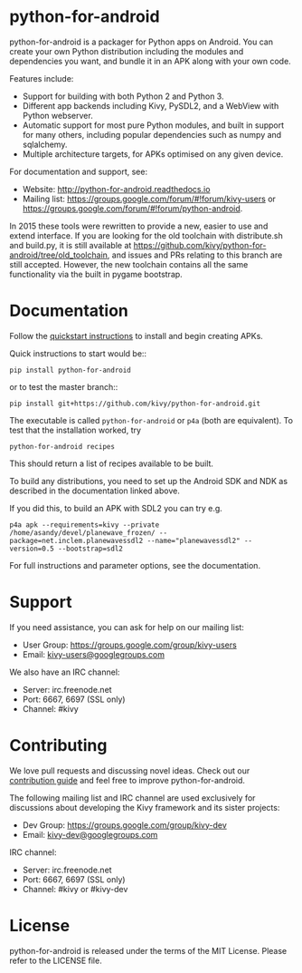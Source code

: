 # python-for-android

python-for-android is a packager for Python apps on Android. You can
create your own Python distribution including the modules and
dependencies you want, and bundle it in an APK along with your own
code.

Features include:

- Support for building with both Python 2 and Python 3.
- Different app backends including Kivy, PySDL2, and a WebView with
  Python webserver.
- Automatic support for most pure Python modules, and built in support
  for many others, including popular dependencies such as numpy and
  sqlalchemy.
- Multiple architecture targets, for APKs optimised on any given device.

For documentation and support, see:

- Website: http://python-for-android.readthedocs.io
- Mailing list: https://groups.google.com/forum/#!forum/kivy-users or
  https://groups.google.com/forum/#!forum/python-android.

In 2015 these tools were rewritten to provide a new, easier to use and
extend interface. If you are looking for the old toolchain with
distribute.sh and build.py, it is still available at
https://github.com/kivy/python-for-android/tree/old_toolchain, and
issues and PRs relating to this branch are still accepted. However,
the new toolchain contains all the same functionality via the built in
pygame bootstrap.

# Documentation

Follow the
[quickstart instructions](https://python-for-android.readthedocs.org/en/latest/quickstart/)
to install and begin creating APKs.

Quick instructions to start would be::

    pip install python-for-android

or to test the master branch::

    pip install git+https://github.com/kivy/python-for-android.git

The executable is called `python-for-android` or `p4a` (both are
equivalent). To test that the installation worked, try

    python-for-android recipes

This should return a list of recipes available to be built.

To build any distributions, you need to set up the Android SDK and NDK
as described in the documentation linked above.

If you did this, to build an APK with SDL2 you can try e.g.

    p4a apk --requirements=kivy --private /home/asandy/devel/planewave_frozen/ --package=net.inclem.planewavessdl2 --name="planewavessdl2" --version=0.5 --bootstrap=sdl2

For full instructions and parameter options, see the documentation.

# Support

If you need assistance, you can ask for help on our mailing list:

* User Group: https://groups.google.com/group/kivy-users
* Email: kivy-users@googlegroups.com

We also have an IRC channel:

* Server: irc.freenode.net
* Port: 6667, 6697 (SSL only)
* Channel: #kivy

# Contributing

We love pull requests and discussing novel ideas. Check out our
[contribution guide](http://kivy.org/docs/contribute.html) and
feel free to improve python-for-android.

The following mailing list and IRC channel are used exclusively for
discussions about developing the Kivy framework and its sister projects:

* Dev Group: https://groups.google.com/group/kivy-dev
* Email: kivy-dev@googlegroups.com

IRC channel:

* Server: irc.freenode.net
* Port: 6667, 6697 (SSL only)
* Channel: #kivy or #kivy-dev

# License

python-for-android is released under the terms of the MIT License. Please refer to the
LICENSE file.
